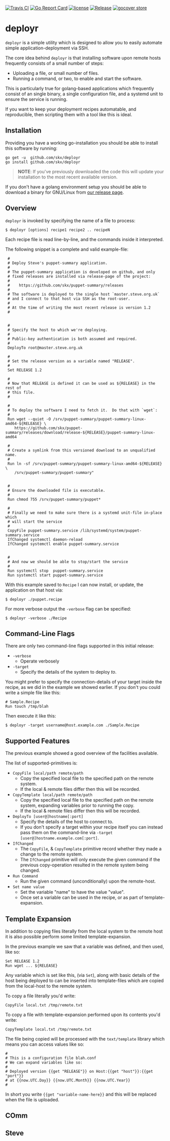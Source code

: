 [![Travis CI](https://img.shields.io/travis/skx/deployr/master.svg?style=flat-square)](https://travis-ci.org/skx/deployr)
[![Go Report Card](https://goreportcard.com/badge/github.com/skx/deployr)](https://goreportcard.com/report/github.com/skx/deployr)
[![license](https://img.shields.io/github/license/skx/deployr.svg)](https://github.com/skx/deployr/blob/master/LICENSE)
[![Release](https://img.shields.io/github/release/skx/deployr.svg)](https://github.com/skx/deployr/releases/latest)
[![gocover store](http://gocover.io/_badge/github.com/skx/deployr)](http://gocover.io/github.com/skx/deployr)


# deployr

`deployr` is a simple utility which is designed to allow you to easily
automate simple application-deployment via SSH.

The core idea behind `deployr` is that installing software upon remote hosts
frequently consists of a small number of steps:

* Uploading a file, or small number of files.
* Running a command, or two, to enable and start the software.

This is particularly true for golang-based applications which frequently consist
of an single binary, a single configuration file, and a systemd unit to
ensure the service is running.

If you want to keep your deployment recipes automatable, and reproducible,
then scripting them with a tool like this is ideal.


## Installation

Providing you have a working go-installation you should be able to install this software by running:

    go get -u  github.com/skx/deployr
    go install github.com/skx/deployr

> **NOTE**: If you've previously downloaded the code this will update your installation to the most recent available version.

If you don't have a golang environment setup you should be able to download a binary for GNU/Linux from [our release page](https://github.com/skx/deployr/releases).



## Overview

`deployr` is invoked by specifying the name of a file to process:


    $ deployr [options] recipe1 recipe2 .. recipeN

Each recipe file is read line-by-line, and the commands inside it interpreted.

The following snippet is a complete and valid example-file:

     #
     # Deploy Steve's puppet-summary application.
     #
     # The puppet-summary application is developed on github, and only
     # fixed releases are installed via release-page of the project:
     #
     #    https://github.com/skx/puppet-summary/releases
     #
     # The software is deployed to the single host `master.steve.org.uk`
     # and I connect to that host via SSH as the root-user.
     #
     # At the time of writing the most recent release is version 1.2
     #


     #
     # Specify the host to which we're deploying.
     #
     # Public-key authentication is both assumed and required.
     #
     DeployTo root@master.steve.org.uk

     #
     # Set the release version as a variable named "RELEASE".
     #
     Set RELEASE 1.2

     #
     # Now that RELEASE is defined it can be used as ${RELEASE} in the rest of
     # this file.
     #

     #
     # To deploy the software I need to fetch it.  Do that with `wget`:
     #
     Run wget --quiet -O /srv/puppet-summary/puppet-summary-linux-amd64-${RELEASE} \
        https://github.com/skx/puppet-summary/releases/download/release-${RELEASE}/puppet-summary-linux-amd64

     #
     # Create a symlink from this versioned download to an unqualified name.
     #
     Run ln -sf /srv/puppet-summary/puppet-summary-linux-amd64-${RELEASE} \
        /srv/puppet-summary/puppet-summary"


     #
     # Ensure the downloaded file is executable.
     #
     Run chmod 755 /srv/puppet-summary/puppet*

     #
     # Finally we need to make sure there is a systemd unit-file in-place which
     # will start the service
     #
     CopyFile puppet-summary.service /lib/systemd/system/puppet-summary.service
     IfChanged systemctl daemon-reload
     IfChanged systemctl enable puppet-summary.service


     #
     # And now we should be able to stop/start the service
     #
     Run systemctl stop  puppet-summary.service
     Run systemctl start puppet-summary.service

With this example saved to `Recipe` I can now install, or update, the
application on that host via:

    $ deployr ./puppet.recipe

For more verbose output the `-verbose` flag can be specified:

    $ deployr -verbose ./Recipe



## Command-Line Flags

There are only two command-line flags supported in this initial release:

* `-verbose`
  * Operate verbosely
* `-target`
  * Specify the details of the system to deploy _to_.

You might prefer to specify the connection-details of your target inside
the recipe, as we did in the example we showed earlier.  If you don't
you could write a simple file like this:

    # Sample.Recipe
    Run touch /tmp/blah

Then execute it like this:

    $ deployr -target username@host.example.com ./Sample.Recipe


## Supported Features

The previous example showed a good overview of the facilities available.

The list of supported-primitives is:

* `CopyFile local/path remote/path`
  * Copy the specified local file to the specified path on the remote system.
  * If the local & remote files differ then this will be recorded.
* `CopyTemplate local/path remote/path`
  * Copy the specified local file to the specified path on the remote system, expanding variables prior to running the copy.
  * If the local & remote files differ then this will be recorded.
* `DeployTo [user@]hostname[:port]`
  * Specify the details of the host to connect to.
  * If you don't specify a target within your recipe itself you can instead pass them on the command-line via `-target [user@]hostname.example.com[:port]`.
* `IfChanged`
  * The `CopyFile`, & `CopyTemplate` primitive record whether they made a change to the remote system.
  * The `IfChanged` primitive will only execute the given command if the previous copy-operation resulted in the remote system being changed.
* `Run Command`
  * Run the given command (unconditionally) upon the remote-host.
* `Set name value`
  * Set the variable "name" to have the value "value".
  * Once set a variable can be used in the recipe, or as part of template-expansion.



## Template Expansion

In addition to copying files literally from the local system to the remote
host it is also possible perform some limited template-expansion.

In the previous example we saw that a variable was defined, and then used,
like so:

    Set RELEASE 1.2
    Run wget ... ${RELEASE}

Any variable which is set like this, (via `Set`), along with basic details
of the host being deployed to can be inserted into template-files which
are copied from the local-host to the remote system.

To copy a file literally you'd write:

    CopyFile local.txt /tmp/remote.txt

To copy a file with template-expansion performed upon its contents you'd write:

    CopyTemplate local.txt /tmp/remote.txt

The file being copied will be processed with the `text/template` library
which means you can access values like so:

    #
    # This is a configuration file blah.conf
    # We can expand variables like so:
    #
    # Deployed version {{get "RELEASE"}} on Host:{{get "host"}}:{{get "port"}}
    # at {{now.UTC.Day}} {{now.UTC.Month}} {{now.UTC.Year}}
    #

In short you write `{{get "variable-name-here}}` and this will be replaced
when the file is uploaded.


## COmm
Steve
--
